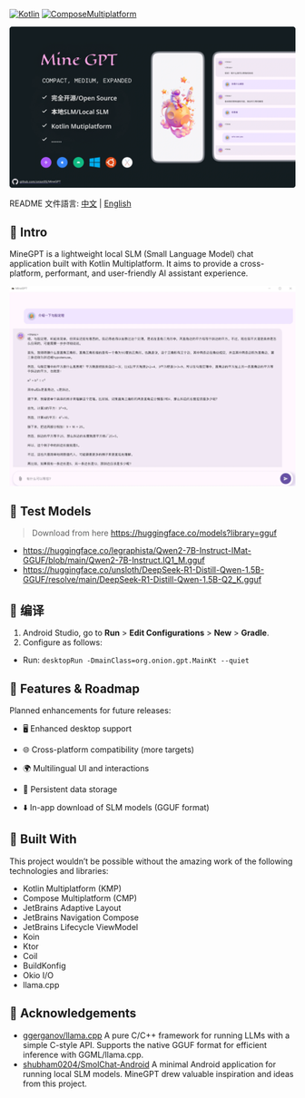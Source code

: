 [![Kotlin](https://img.shields.io/badge/Kotlin-2.1.0-blue.svg?style=flat&logo=kotlin)](https://kotlinlang.org)
[![ComposeMultiplatform](https://img.shields.io/badge/Compose_Multiplatform-1.7.3-blue.svg?style=flat)](https://www.jetbrains.com/compose-multiplatform/)

![ProjectBanner](project_cover.webp)

README 文件語言: [中文](/docs/README_CHT.md) | [English](/README.md)

## 📜 Intro

MineGPT is a lightweight local SLM (Small Language Model) chat application built with Kotlin Multiplatform. It aims to provide a cross-platform, performant, and user-friendly AI assistant experience.

![ProjectApp](project_chat.webp)

## 💠 Test Models

> Download from here https://huggingface.co/models?library=gguf

- https://huggingface.co/legraphista/Qwen2-7B-Instruct-IMat-GGUF/blob/main/Qwen2-7B-Instruct.IQ1_M.gguf
- https://huggingface.co/unsloth/DeepSeek-R1-Distill-Qwen-1.5B-GGUF/resolve/main/DeepSeek-R1-Distill-Qwen-1.5B-Q2_K.gguf

## 🚀 编译

1. Android Studio, go to **Run** > **Edit Configurations** > **New** > **Gradle**.
2. Configure as follows:
- Run: `desktopRun -DmainClass=org.onion.gpt.MainKt --quiet`

## 🚀 Features & Roadmap
Planned enhancements for future releases:

- 🖥️ Enhanced desktop support

- 🌐 Cross-platform compatibility (more targets)

- 🌍 Multilingual UI and interactions

- 💾 Persistent data storage

- ⬇️ In-app download of SLM models (GGUF format)

## 🧩 Built With
This project wouldn’t be possible without the amazing work of the following technologies and libraries:
- Kotlin Multiplatform (KMP)
- Compose Multiplatform (CMP)
- JetBrains Adaptive Layout
- JetBrains Navigation Compose
- JetBrains Lifecycle ViewModel
- Koin
- Ktor
- Coil
- BuildKonfig
- Okio I/O
- llama.cpp

## 🙏 Acknowledgements

* [ggerganov/llama.cpp](https://github.com/ggerganov/llama.cpp) A pure C/C++ framework for running LLMs with a simple C-style API. Supports the native GGUF format for efficient inference with GGML/llama.cpp.
* [shubham0204/SmolChat-Android](https://github.com/shubham0204/SmolChat-Android) A minimal Android application for running local SLM models. MineGPT drew valuable inspiration and ideas from this project.
